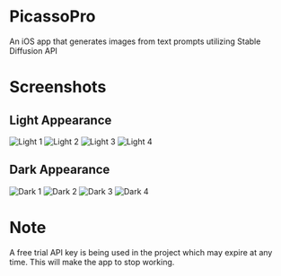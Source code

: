 # PicassoPro
An iOS app that generates images from text prompts utilizing Stable Diffusion API

# Screenshots
## Light Appearance
![Light 1](ScreenShots/Light1.png)
![Light 2](ScreenShots/Light2.png)
![Light 3](ScreenShots/Light3.png)
![Light 4](ScreenShots/Light4.png)
## Dark Appearance
![Dark 1](ScreenShots/Dark1.png)
![Dark 2](ScreenShots/Dark2.png)
![Dark 3](ScreenShots/Dark3.png)
![Dark 4](ScreenShots/Dark4.png)

# Note
A free trial API key is being used in the project which may expire at any time. This will make the app to stop working.
